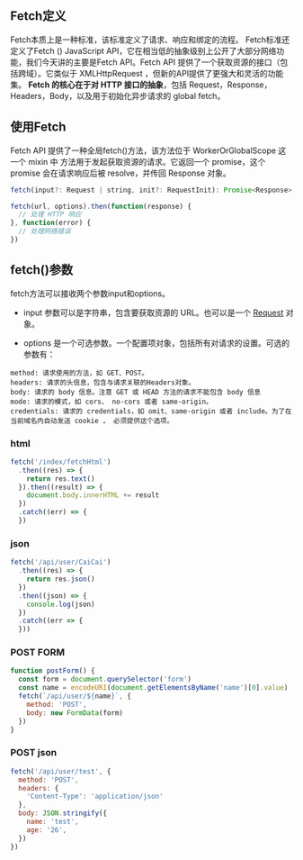 ## Fetch定义
Fetch本质上是一种标准，该标准定义了请求、响应和绑定的流程。
Fetch标准还定义了Fetch () JavaScript API，它在相当低的抽象级别上公开了大部分网络功能，我们今天讲的主要是Fetch API。Fetch API 提供了一个获取资源的接口（包括跨域）。它类似于 XMLHttpRequest ，但新的API提供了更强大和灵活的功能集。
**Fetch 的核心在于对 HTTP 接口的抽象**，包括 Request，Response，Headers，Body，以及用于初始化异步请求的 global fetch。

## 使用Fetch
Fetch API 提供了一种全局fetch()方法，该方法位于 WorkerOrGlobalScope 这一个 mixin 中 方法用于发起获取资源的请求。它返回一个 promise，这个 promise 会在请求响应后被 resolve，并传回 Response 对象。
```javascript
fetch(input?: Request | string, init?: RequestInit): Promise<Response>

fetch(url, options).then(function(response) {
  // 处理 HTTP 响应
}, function(error) {
  // 处理网络错误
})

```

## fetch()参数
fetch方法可以接收两个参数input和options。
- input 参数可以是字符串，包含要获取资源的 URL。也可以是一个 [Request](https://developer.mozilla.org/zh-CN/docs/Web/API/Request) 对象。

- options 是一个可选参数。一个配置项对象，包括所有对请求的设置。可选的参数有：
```
method: 请求使用的方法，如 GET、POST。
headers: 请求的头信息，包含与请求关联的Headers对象。
body: 请求的 body 信息。注意 GET 或 HEAD 方法的请求不能包含 body 信息
mode: 请求的模式，如 cors、 no-cors 或者 same-origin。
credentials: 请求的 credentials，如 omit、same-origin 或者 include。为了在当前域名内自动发送 cookie ， 必须提供这个选项。
```
### html
```javascript
fetch('/index/fetchHtml')
  .then((res) => {
    return res.text()
  }).then((result) => {
    document.body.innerHTML += result
  })
  .catch((err) => {
  })

```
### json
```javascript
fetch('/api/user/CaiCai')
  .then((res) => {
    return res.json()
  })
  .then((json) => {
    console.log(json)
  })
  .catch((err => {
  }))


```
### POST FORM
```javascript
function postForm() {
  const form = document.querySelector('form')
  const name = encodeURI(document.getElementsByName('name')[0].value)
  fetch(`/api/user/${name}`, {
    method: 'POST',
    body: new FormData(form)
  })
}
```

### POST json
```javascript
fetch('/api/user/test', {
  method: 'POST',
  headers: {
    'Content-Type': 'application/json'
  },
  body: JSON.stringify({
    name: 'test',
    age: '26',
  })
})


```